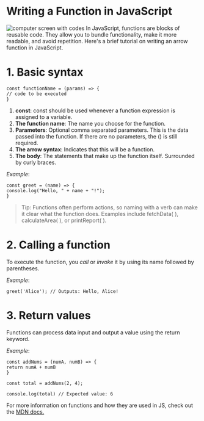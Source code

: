 # **Writing a Function in JavaScript**

![computer screen with codes](https://images.unsplash.com/photo-1545665277-5937489579f2?q=80&w=2070&auto=format&fit=crop&ixlib=rb-4.0.3&ixid=M3wxMjA3fDB8MHxwaG90by1wYWdlfHx8fGVufDB8fHx8fA%3D%3D)
In JavaScript, functions are blocks of reusable code. They allow you to bundle functionality, make it more readable, and avoid repetition. Here's a brief tutorial on writing an arrow function in JavaScript.

# **1. Basic syntax**

```
const functionName = (params) => {
// code to be executed
}
```

1. **const**: const should be used whenever a function expression is assigned to a variable.
1. **The function name**: The name you choose for the function.
1. **Parameters**: Optional comma separated parameters. This is the data passed into the function. If there are no parameters, the () is still required.
1. **The arrow syntax**: Indicates that this will be a function.
1. **The body**: The statements that make up the function itself. Surrounded by curly braces.

_Example_:

```
const greet = (name) => {
console.log("Hello, " + name + "!");
}
```

> Tip: Functions often perform actions, so naming with a verb can make it clear what the function does. Examples include fetchData( ), calculateArea( ), or printReport( ).

# **2. Calling a function**

To execute the function, you _call_ or _invoke_ it by using its name followed by parentheses.

_Example_:

```
greet('Alice'); // Outputs: Hello, Alice!
```

# **3. Return values**

Functions can process data input and output a value using the return keyword.

_Example_:

```
const addNums = (numA, numB) => {
return numA + numB
}

const total = addNums(2, 4);

console.log(total) // Expected value: 6
```

For more information on functions and how they are used in JS, check out the
[MDN docs.](https://developer.mozilla.org/en-US/docs/Web/JavaScript/Guide/Functions)

